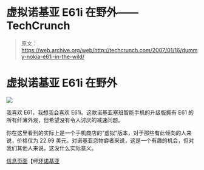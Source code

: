 # 虚拟诺基亚 E61i 在野外——TechCrunch

> 原文：<https://web.archive.org/web/http://techcrunch.com/2007/01/16/dummy-nokia-e61i-in-the-wild/>

# 虚拟诺基亚 E61i 在野外

![](img/f9380d56c1b3da39041f9fc677d58b9e.png)

我喜欢 E61，我想我会喜欢 E61i。这款诺基亚塞班智能手机的升级版拥有 E61 的所有纤薄外观，但希望没有令人讨厌的减速问题。

你在这里看到的实际上是一个手机商店的“虚拟”版本，对于那些有此倾向的人来说，价格仅为 22.99 美元。对诺基亚恋物癖者来说，这是一个有趣的机会，但对我们其他人来说，这没什么实际意义。

[信息页面](https://web.archive.org/web/20210301172819/http://cnn.cn/shop/nokia-e61i-dummy-phone-p-1366.html?osCsid=f253897f41c92066cb9a64080fabe09f)【经[环诺基亚](https://web.archive.org/web/20210301172819/http://www.ringnokia.com/2007/01/nokia_e61i_spot.html)